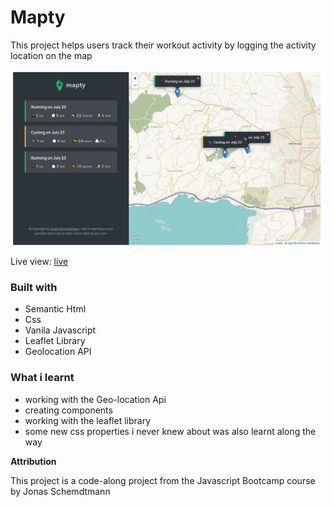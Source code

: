 # Mapty

This project helps users track their workout activity by logging the activity location on the map

![](img/Screenshot.png)

Live view: [live](https://mapty-8ms9w4x29-yaya-usman.vercel.app/)

### Built with

- Semantic Html
- Css
- Vanila Javascript
- Leaflet Library
- Geolocation API

### What i learnt

- working with the Geo-location Api
- creating components
- working with the leaflet library
- some new css properties i never knew about was also learnt along the way

**Attribution**

This project is a code-along project from the Javascript Bootcamp course by Jonas Schemdtmann
